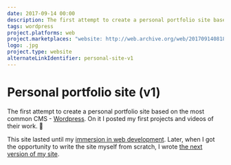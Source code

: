 ```yaml
---
date: 2017-09-14 00:00
description: The first attempt to create a personal portfolio site based on the most common CMS - [Wordpress](https://ru.wordpress.org). On it I posted my first projects and videos of their work. 👶
tags: wordpress
project.platforms: web
project.marketplaces: "website: http://web.archive.org/web/20170914081825/http://coolone.ru/"
logo: .jpg
project.type: website
alternateLinkIdentifier: personal-site-v1
---
```

# Personal portfolio site (v1)

The first attempt to create a personal portfolio site based on the most common CMS - [Wordpress](https://ru.wordpress.org). On it I posted my first projects and videos of their work. 👶

This site lasted until my [immersion in web development](/achievements/foxford/). Later, when I got the opportunity to write the site myself from scratch, I wrote [the next version of my site](/projects/personal-site-v2/).
